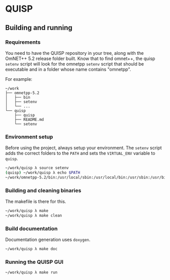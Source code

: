 # QUISP

## Building and running

### Requirements

You need to have the QUISP repository in your tree, along with the OmNET++ 5.2
release folder built. Know that to find omnet++, the quisp `setenv` script will
look for the omnetpp `setenv` script that should be executable and in a folder
whose name contains "omnetpp".

For example:

```
~/work
├── omnetpp-5.2
│   ├── bin
│   ├── setenv
│   └── ...
└── quisp
    ├── quisp
    ├── README.md
    └── setenv
```

### Environment setup

Before using the project, always setup your environment. The `setenv` script
adds the correct folders to the `PATH` and sets the `VIRTUAL_ENV` variable to
`quisp`.

```sh
~/work/quisp λ source setenv
(quisp) ~/work/quisp λ echo $PATH
~/work/omnetpp-5.2/bin:/usr/local/sbin:/usr/local/bin:/usr/sbin:/usr/bin:/sbin:/bin
```

### Building and cleaning binaries

The makefile is there for this.

```sh
~/work/quisp λ make
~/work/quisp λ make clean
```

### Build documentation

Documentation generation uses `doxygen`.

```sh
~/work/quisp λ make doc
```

### Running the QUISP GUI

```sh
~/work/quisp λ make run
```
